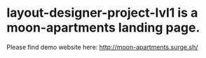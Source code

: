 # layout-designer-project-lvl1 is a moon-apartments landing page.
Please find demo website here: http://moon-apartments.surge.sh/
